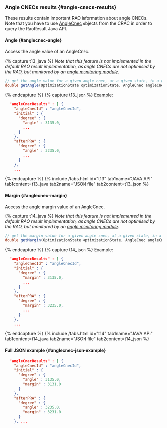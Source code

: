 ### Angle CNECs results {#angle-cnecs-results}
These results contain important RAO information about angle CNECs.  
Note that you have to use [AngleCnec](/docs/input-data/crac/json#angle-cnecs) objects from the CRAC in order to query the RaoResult Java API.

#### Angle {#anglecnec-angle}
Access the angle value of an AngleCnec.

{% capture t13_java %}
*Note that this feature is not implemented in the default RAO result implementation, as angle CNECs are not optimised
by the RAO, but monitored by an [angle monitoring module](/docs/engine/angle-monitoring).*
~~~java
// get the angle value for a given angle cnec, at a given state, in a given angle unit
double getAngle(OptimizationState optimizationState, AngleCnec angleCnec, Unit unit);
~~~
{% endcapture %}
{% capture t13_json %}
Example:
~~~json
  "angleCnecResults" : [ {
    "angleCnecId" : "angleCnecId",
    "initial" : {
      "degree" : {
        "angle" : 3135.0,
        ...
      }
    },
    "afterPRA" : {
      "degree" : {
        "angle" : 3235.0,
        ...
      }
    },
    ...
~~~
{% endcapture %}
{% include /tabs.html id="t13" tab1name="JAVA API" tab1content=t13_java tab2name="JSON file" tab2content=t13_json %}

#### Margin {#anglecnec-margin}
Access the angle margin value of an AngleCnec.

{% capture t14_java %}
*Note that this feature is not implemented in the default RAO result implementation, as angle CNECs are not optimised
by the RAO, but monitored by an [angle monitoring module](/docs/engine/angle-monitoring).*
~~~java
// get the margin value for a given angle cnec, at a given state, in a given angle unit
double getMargin(OptimizationState optimizationState, AngleCnec angleCnec, Unit unit);
~~~
{% endcapture %}
{% capture t14_json %}
Example:
~~~json
  "angleCnecResults" : [ {
    "angleCnecId" : "angleCnecId",
    "initial" : {
      "degree" : {
        "margin" : 3135.0,
        ...
      }
    },
    "afterPRA" : {
      "degree" : {
        "margin" : 3235.0,
        ...
      }
    },
    ...
~~~
{% endcapture %}
{% include /tabs.html id="t14" tab1name="JAVA API" tab1content=t14_java tab2name="JSON file" tab2content=t14_json %}

#### Full JSON example {#anglecnec-json-example}
~~~json
  "angleCnecResults" : [ {
    "angleCnecId" : "angleCnecId",
    "initial" : {
      "degree" : {
        "angle" : 3135.0,
        "margin" : 3131.0
      }
    },
    "afterPRA" : {
      "degree" : {
        "angle" : 3235.0,
        "margin" : 3231.0
      }
    }, ...
~~~